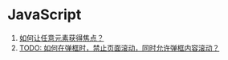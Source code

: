 # JavaScript

1. [如何让任意元素获得焦点？](./javascript_focus.md)
1. [TODO: 如何在弹框时，禁止页面滚动，同时允许弹框内容滚动？](./javascript_modal-scroll.md)